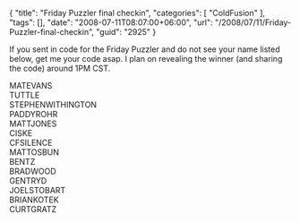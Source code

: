 {
	"title": "Friday Puzzler final checkin",
	"categories": [
		"ColdFusion"
	],
	"tags": [],
	"date": "2008-07-11T08:07:00+06:00",
	"url": "/2008/07/11/Friday-Puzzler-final-checkin",
	"guid": "2925"
}

If you sent in code for the Friday Puzzler and do not see your name listed below, get me your code asap. I plan on revealing the winner (and sharing the code) around 1PM CST.

MATEVANS<br>
TUTTLE<br>
STEPHENWITHINGTON<br>
PADDYROHR<br>
MATTJONES<br>
CISKE<br>
CFSILENCE<br>
MATTOSBUN<br>
BENTZ<br>
BRADWOOD<br>
GENTRYD<br>
JOELSTOBART<br>
BRIANKOTEK<br>
CURTGRATZ